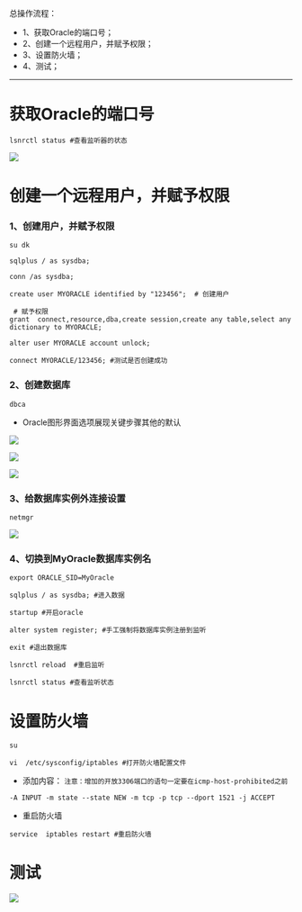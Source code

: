 总操作流程：
- 1、获取Oracle的端口号；
- 2、创建一个远程用户，并赋予权限；
- 3、设置防火墙；
- 4、测试；

***

# 获取Oracle的端口号
```
lsnrctl status #查看监听器的状态
```
![](image/2-1.png)

# 创建一个远程用户，并赋予权限
### 1、创建用户，并赋予权限
```
su dk

sqlplus / as sysdba;

conn /as sysdba;

create user MYORACLE identified by "123456";  # 创建用户

 # 赋予权限
grant  connect,resource,dba,create session,create any table,select any dictionary to MYORACLE;

alter user MYORACLE account unlock;

connect MYORACLE/123456; #测试是否创建成功
```
### 2、创建数据库
```
dbca
```
- Oracle图形界面选项展现关键步骤其他的默认

![](image/2-2.png)

![](image/2-3.png)

![](image/2-4.png)
### 3、给数据库实例外连接设置
```
netmgr
```
![](image/2-5.png)
### 4、切换到MyOracle数据库实例名
```
export ORACLE_SID=MyOracle

sqlplus / as sysdba; #进入数据

startup #开启oracle

alter system register; #手工强制将数据库实例注册到监听

exit #退出数据库

lsnrctl reload  #重启监听

lsnrctl status #查看监听状态

```
# 设置防火墙
```
su

vi  /etc/sysconfig/iptables #打开防火墙配置文件

```
- 添加内容：
`注意：增加的开放3306端口的语句一定要在icmp-host-prohibited之前`

```
-A INPUT -m state --state NEW -m tcp -p tcp --dport 1521 -j ACCEPT
```
- 重启防火墙
```
service  iptables restart #重启防火墙
```
# 测试
![](image/2-6.png)
